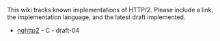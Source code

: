 This wiki tracks known implementations of HTTP/2. Please include a link, the implementation language, and the latest draft implemented.


* [nghttp2](https://github.com/tatsuhiro-t/nghttp2) - C - draft-04
